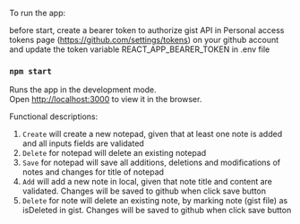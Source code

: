 To run the app:

before start, create a bearer token to authorize gist API in Personal access tokens page (https://github.com/settings/tokens) on your github account and update the token variable REACT_APP_BEARER_TOKEN in .env file

### `npm start`

Runs the app in the development mode.\
Open [http://localhost:3000](http://localhost:3000) to view it in the browser.

Functional descriptions:

1. `Create` will create a new notepad, given that at least one note is added and all inputs fields are validated
2. `Delete` for notepad will delete an existing notepad
3. `Save` for notepad will save all additions, deletions and modifications of notes and changes for title of notepad
4. `Add` will add a new note in local, given that note title and content are validated. Changes will be saved to github when click save button
5. `Delete` for note will delete an existing note, by marking note (gist file) as isDeleted in gist. Changes will be saved to github when click save button
